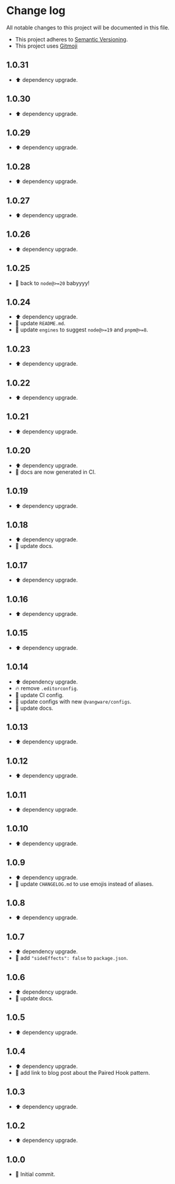# Change log

All notable changes to this project will be documented in this file.

-   This project adheres to [Semantic Versioning][semver].
-   This project uses [Gitmoji][gitmoji]

## 1.0.31

-   ⬆️ dependency upgrade.

## 1.0.30

-   ⬆️ dependency upgrade.

## 1.0.29

-   ⬆️ dependency upgrade.

## 1.0.28

-   ⬆️ dependency upgrade.

## 1.0.27

-   ⬆️ dependency upgrade.

## 1.0.26

-   ⬆️ dependency upgrade.

## 1.0.25

-   🔧 back to `node@>=20` babyyyy!

## 1.0.24

-   ⬆️ dependency upgrade.
-   📝 update `README.md`.
-   🔧 update `engines` to suggest `node@>=19` and `pnpm@>=8`.

## 1.0.23

-   ⬆️ dependency upgrade.

## 1.0.22

-   ⬆️ dependency upgrade.

## 1.0.21

-   ⬆️ dependency upgrade.

## 1.0.20

-   ⬆️ dependency upgrade.
-   🔧 docs are now generated in CI.

## 1.0.19

-   ⬆️ dependency upgrade.

## 1.0.18

-   ⬆️ dependency upgrade.
-   📝 update docs.

## 1.0.17

-   ⬆️ dependency upgrade.

## 1.0.16

-   ⬆️ dependency upgrade.

## 1.0.15

-   ⬆️ dependency upgrade.

## 1.0.14

-   ⬆️ dependency upgrade.
-   🔥 remove `.editorconfig`.
-   👷 update CI config.
-   🔧 update configs with new `@vangware/configs`.
-   📝 update docs.

## 1.0.13

-   ⬆️ dependency upgrade.

## 1.0.12

-   ⬆️ dependency upgrade.

## 1.0.11

-   ⬆️ dependency upgrade.

## 1.0.10

-   ⬆️ dependency upgrade.

## 1.0.9

-   ⬆️ dependency upgrade.
-   📝 update `CHANGELOG.md` to use emojis instead of aliases.

## 1.0.8

-   ⬆️ dependency upgrade.

## 1.0.7

-   ⬆️ dependency upgrade.
-   🔧 add `"sideEffects": false` to `package.json`.

## 1.0.6

-   ⬆️ dependency upgrade.
-   📝 update docs.

## 1.0.5

-   ⬆️ dependency upgrade.

## 1.0.4

-   ⬆️ dependency upgrade.
-   📝 add link to blog post about the Paired Hook pattern.

## 1.0.3

-   ⬆️ dependency upgrade.

## 1.0.2

-   ⬆️ dependency upgrade.

## 1.0.0

-   🎉 Initial commit.

<!-- References -->

[gitmoji]: https://gitmoji.dev/
[semver]: https://semver.org/
